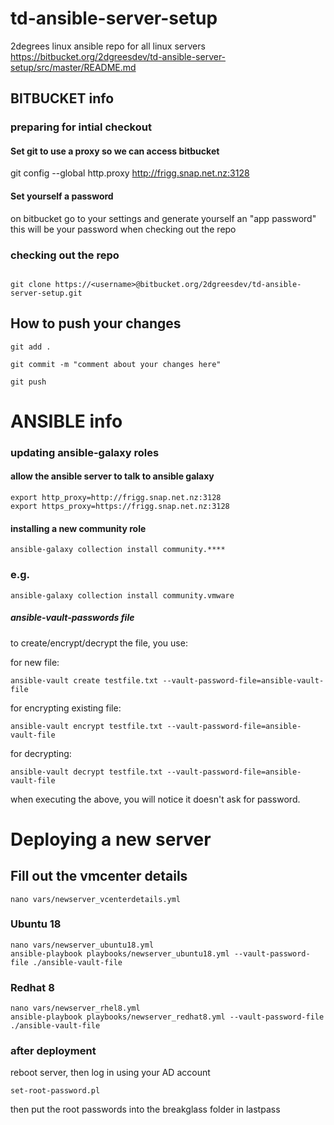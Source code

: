 # td-ansible-server-setup
2degrees linux ansible repo
for all linux servers
https://bitbucket.org/2dgreesdev/td-ansible-server-setup/src/master/README.md 

## BITBUCKET info

### preparing for intial checkout

#### Set git to use a proxy so we can access bitbucket
git config --global http.proxy http://frigg.snap.net.nz:3128

#### Set yourself a password
on bitbucket go to your settings and generate yourself an "app password" this will be your password when checking out the repo


### checking out the repo

```

git clone https://<username>@bitbucket.org/2dgreesdev/td-ansible-server-setup.git

```

## How to push your changes

```
git add .

git commit -m "comment about your changes here"

git push

```

# ANSIBLE info

### updating ansible-galaxy roles

#### allow the ansible server to talk to ansible galaxy
```
export http_proxy=http://frigg.snap.net.nz:3128
export https_proxy=https://frigg.snap.net.nz:3128
```
#### installing a new community role
```
ansible-galaxy collection install community.****
```
### e.g.
```
ansible-galaxy collection install community.vmware
```
##### ansible-vault-passwords file
to create/encrypt/decrypt the file, you use:

for new file:
```
ansible-vault create testfile.txt --vault-password-file=ansible-vault-file
```
for encrypting existing file:
```
ansible-vault encrypt testfile.txt --vault-password-file=ansible-vault-file
```
for decrypting:
```
ansible-vault decrypt testfile.txt --vault-password-file=ansible-vault-file
```
when executing the above, you will notice it doesn't ask for password.


# Deploying a new server

## Fill out the vmcenter details
```
nano vars/newserver_vcenterdetails.yml
```

### Ubuntu 18
```
nano vars/newserver_ubuntu18.yml
ansible-playbook playbooks/newserver_ubuntu18.yml --vault-password-file ./ansible-vault-file
```
### Redhat 8
```
nano vars/newserver_rhel8.yml
ansible-playbook playbooks/newserver_redhat8.yml --vault-password-file ./ansible-vault-file
```

### after deployment
reboot server, then log in using your AD account
```
set-root-password.pl
```
then put the root passwords into the breakglass folder in lastpass


